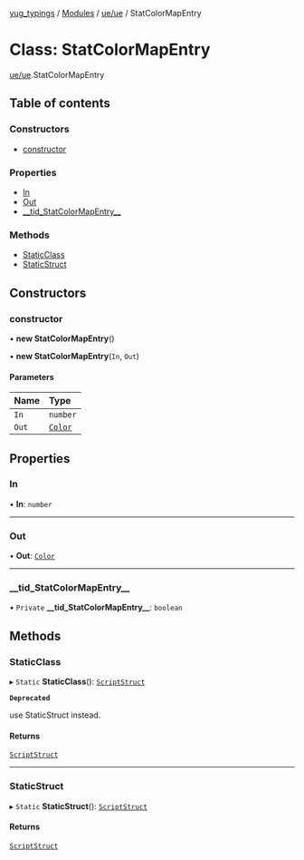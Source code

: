 [yug_typings](../README.md) / [Modules](../modules.md) / [ue/ue](../modules/ue_ue.md) / StatColorMapEntry

# Class: StatColorMapEntry

[ue/ue](../modules/ue_ue.md).StatColorMapEntry

## Table of contents

### Constructors

- [constructor](ue_ue.StatColorMapEntry.md#constructor)

### Properties

- [In](ue_ue.StatColorMapEntry.md#in)
- [Out](ue_ue.StatColorMapEntry.md#out)
- [\_\_tid\_StatColorMapEntry\_\_](ue_ue.StatColorMapEntry.md#__tid_statcolormapentry__)

### Methods

- [StaticClass](ue_ue.StatColorMapEntry.md#staticclass)
- [StaticStruct](ue_ue.StatColorMapEntry.md#staticstruct)

## Constructors

### constructor

• **new StatColorMapEntry**()

• **new StatColorMapEntry**(`In`, `Out`)

#### Parameters

| Name | Type |
| :------ | :------ |
| `In` | `number` |
| `Out` | [`Color`](ue_ue_s.Color.md) |

## Properties

### In

• **In**: `number`

___

### Out

• **Out**: [`Color`](ue_ue_s.Color.md)

___

### \_\_tid\_StatColorMapEntry\_\_

• `Private` **\_\_tid\_StatColorMapEntry\_\_**: `boolean`

## Methods

### StaticClass

▸ `Static` **StaticClass**(): [`ScriptStruct`](ue_ue.ScriptStruct.md)

**`Deprecated`**

use StaticStruct instead.

#### Returns

[`ScriptStruct`](ue_ue.ScriptStruct.md)

___

### StaticStruct

▸ `Static` **StaticStruct**(): [`ScriptStruct`](ue_ue.ScriptStruct.md)

#### Returns

[`ScriptStruct`](ue_ue.ScriptStruct.md)
